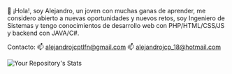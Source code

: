 👋 ¡Hola!, soy Alejandro, un joven con muchas ganas de aprender, me considero abierto a nuevas oportunidades y nuevos retos, soy Ingeniero de Sistemas y tengo conocimientos de desarrollo web con PHP/HTML/CSS/JS y backend con JAVA/C#.

Contacto:
📫 alejandrojcptlfn@gmail.com
📫 alejandrojcp_18@hotmail.com



![Your Repository's Stats](https://github-readme-stats.vercel.app/api/top-langs/?username=AleJCP&theme=blue-green)

<!---
AleJCP/AleJCP is a ✨ special ✨ repository because its `README.md` (this file) appears on your GitHub profile.
You can click the Preview link to take a look at your changes.
--->
